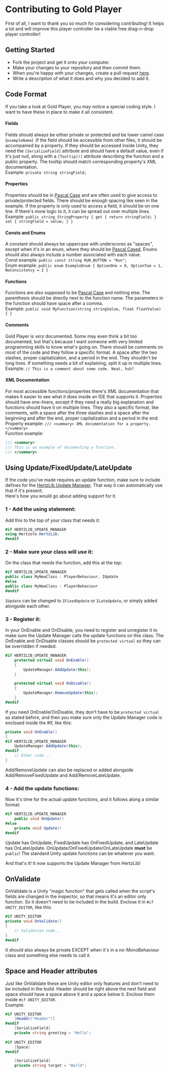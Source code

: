 # Contributing to Gold Player
First of all, I want to thank you so much for considering contributing! It helps a lot and will improve this player controller be a viable free drag-n-drop player controller!

## Getting Started
- Fork the project and get it onto your computer.
- Make your changes to your repository and then commit them.
- When you're happy with your changes, create a pull request [here](https://github.com/Hertzole/gold-player/pulls).
- Write a description of what it does and why you decided to add it.

## Code Format
If you take a look at Gold Player, you may notice a special coding style. I want to have these in place to make it all consistent.

#### Fields 
Fields should always be either private or protected and be lower camel case (`exampleName`) .If the field should be accessible from other files, it should be accompanied by a property. If they should be accessed inside Unity, they need the `[SerializeField]` attribute and should have a default value, even if it's just null, along with a `[Tooltip()]` attribute describing the function and a public property. The tooltip should match corresponding property's XML documentation.  
Example: `private string stringField;`

#### Properties
Properties should be in [Pascal Case](http://wiki.c2.com/?PascalCase) and are often used to give access to private/protected fields. There should be enough spacing like seen in the example. If the property is only used to access a field, it should be on one line. If there's more logic to it, it can be spread out over multiple lines.  
Example: `public string StringProperty { get { return stringField; } set { stringField = value; } }`

#### Consts and Enums
A constant should always be uppercase with underscores as "spaces", except when it's in an enum, where they should be [Pascal Cased](http://wiki.c2.com/?PascalCase). Enums should also always include a number associated with each value.  
Const example: `public const string RUN_BUTTON = "Run";`  
Enum example: `public enum ExampleEnum { OptionOne = 0, OptionTwo = 1, NoConsistency = 2 }`

#### Functions
Functions are also supposed to be [Pascal Case](http://wiki.c2.com/?PascalCase) and nothing else. The parenthesis should be directly next to the function name. The parameters in the function should have space after a comma.  
Example: `public void MyFunction(string stringValue, float floatValue) { }`

#### Comments
Gold Player is *very* documented. Some may even think a bit too documented, but that's because I want someone with very limited programming skills to know what's going on. There should be comments on *most* of the code and they follow a specific format. A space after the two slashes, proper capitalization, and a period in the end. They shouldn't be long lines. If something needs a bit of explaining, split it up in multiple lines.  
Example: `// This is a comment about some code. Neat, huh?`

#### XML Documentation
For most accessible functions/properties there's XML documentation that makes it easier to see what it does inside an IDE that supports it. Properties should have one-liners, except if they need a really big explanation and functions should have it on multiple lines. They also a specific format, like comments, with a space after the three slashes and a space after the beginning and after the end, proper capitalization and a period in the end.  
Property example: `/// <summary> XML documentation for a property. </summary>`  
Function example:  
```csharp
/// <summary>
/// This is an example of documenting a function.
/// </summary>
```

## Using Update/FixedUpdate/LateUpdate
If the code you've made requires an update function, make sure to include defines for the [HertzLib Update Manager](https://github.com/Hertzole/HertzLib/wiki/Update-Manager). That way it can automatically use that if it's present.  
Here's how you would go about adding support for it.
### 1 - Add the using statement:  
Add this to the top of your class that needs it:  
```csharp
#if HERTZLIB_UPDATE_MANAGER
using Hertzole.HertzLib;
#endif
```
### 2 - Make sure your class will use it:
On the class that needs the function, add this at the top:  
```csharp
#if HERTZLIB_UPDATE_MANAGER
public class MyNewClass : PlayerBehaviour, IUpdate
#else
public class MyNewClass : PlayerBehaviour
#endif
```
`IUpdate` can be changed to `IFixedUpdate` or `ILateUpdate`, or simply added alongside each other.
### 3 - Register it:
In your OnEnable and OnDisable, you need to register and unregister it to make sure the Update Manager calls the update functions on this class. The OnEnable and OnDisable classes should be `protected virtual` so they can be overridden if needed.
```csharp
#if HERTZLIB_UPDATE_MANAGER
    protected virtual void OnEnable()
    {
        UpdateManager.AddUpdate(this);
    }

    protected virtual void OnDisable()
    {
        UpdateManager.RemoveUpdate(this);
    }
#endif
```
If you need OnEnable/OnDisable, they don't have to be `protected virtual` as stated before, and then you make sure only the Update Manager code is enclosed inside the #if, like this:  
```csharp
private void OnEnable()
{
#if HERTZLIB_UPDATE_MANAGER
    UpdateManager.AddUpdate(this);
#endif
    // Other code...
}
```
Add/RemoveUpdate can also be replaced or added alongside Add/RemoveFixedUpdate and Add/RemoveLateUpdate.
### 4 - Add the update functions:
Now it's time for the actual update functions, and it follows along a similar format:  
```csharp
#if HERTZLIB_UPDATE_MANAGER
    public void OnUpdate()
#else
    private void Update()
#endif
```
Update has OnUpdate, FixedUpdate has OnFixedUpdate, and LateUpdate has OnLateUpdate. OnUpdate/OnFixedUpdate/OnLateUpdate **must** be `public`! The standard Unity update functions can be whatever you want.

And that's it! It now supports the Update Manager from HertzLib!

## OnValidate
OnValidate is a Unity "magic function" that gets called when the script's fields are changed in the inspector, so that means it's an editor only function. So it doesn't need to be included in the build. Enclose it in `#if UNITY_EDITOR`, like this:  
```csharp
#if UNITY_EDITOR
private void OnValidate()
{
    // Validation code...
}
#endif
```
It should also always be private EXCEPT when it's in a no-MonoBehaviour class and something else needs to call it.

## Space and Header attributes
Just like OnValidate these are Unity editor only features and don't need to be included in the build. Header should be right above the next field and space should have a space above it and a space below it. Enclose them inside `#if UNITY_EDITOR`.  
Example:  
```csharp
#if UNITY_EDITOR
    [Header("Header")]
#endif
    [SerializeField]
    private string greeting = "Hello";
    
#if UNITY_EDITOR
    [Space]
#endif

    [SerializeField]
    private string target = "World";
```

